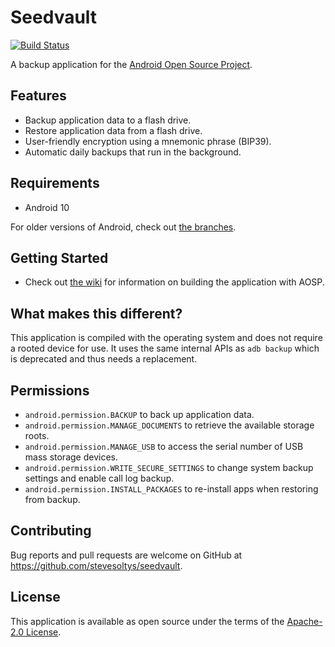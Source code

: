 # Seedvault
[![Build Status](https://travis-ci.com/stevesoltys/seedvault.svg?branch=master)](https://travis-ci.com/stevesoltys/seedvault)

A backup application for the [Android Open Source Project](https://source.android.com/).

## Features
- Backup application data to a flash drive.
- Restore application data from a flash drive.
- User-friendly encryption using a mnemonic phrase (BIP39).
- Automatic daily backups that run in the background.

## Requirements
- Android 10

For older versions of Android, check out [the branches](https://github.com/seedvault-app/seedvault/branches).

## Getting Started
- Check out [the wiki](https://github.com/seedvault-app/seedvault/wiki) for information on building the application with 
AOSP.

## What makes this different?
This application is compiled with the operating system and does not require a rooted device for use.
It uses the same internal APIs as `adb backup` which is deprecated and thus needs a replacement.

## Permissions
* `android.permission.BACKUP` to back up application data.
* `android.permission.MANAGE_DOCUMENTS` to retrieve the available storage roots. 
* `android.permission.MANAGE_USB` to access the serial number of USB mass storage devices.
* `android.permission.WRITE_SECURE_SETTINGS` to change system backup settings and enable call log backup.
* `android.permission.INSTALL_PACKAGES` to re-install apps when restoring from backup.

## Contributing
Bug reports and pull requests are welcome on GitHub at https://github.com/stevesoltys/seedvault. 

## License
This application is available as open source under the terms of the [Apache-2.0 License](https://opensource.org/licenses/Apache-2.0).
